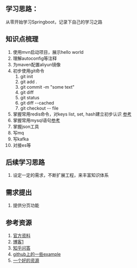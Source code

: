 ## 学习思路：
从零开始学习Springboot，记录下自己的学习之路

## 知识点梳理
1. 使用mvn启动项目，展示hello world
2. 理解autoconfig等注释
3. 为maven配置aliyun镜像
4. 初步使用git命令 
    1. git init
    2. git add .
    3. git commit -m "some text"
    4. git diff
    5. git status 
    6. git diff --cached
    7. git checkout -- file
5. 掌握常用redis命令，对keys list, set, hash建立初步认识 [参考](http://www.runoob.com/redis/redis-tutorial.html)
6. 掌握常用mysql语句[参考](http://www.runoob.com/mysql/mysql-tutorial.html)
7. 掌握json工具
8. 写mq
9. 写kafka
10. 对接es等

## 后续学习思路
1. 设定一定的需求，不断扩展工程，来丰富知识体系

## 需求提出
1. 提供分页功能

## 参考资源
1. [官方资料](https://spring.io/guides/gs/accessing-data-mysql/)
2. [博客1](https://blog.csdn.net/lxh18682851338)
3. [知乎问答](https://www.zhihu.com/question/22021742/answer/43253452)
4. [github上的一些example](https://github.com/ityouknow/spring-boot-examples )
5. [一个好的资源](http://www.ityouknow.com/springboot/2018/03/05/spring-boot-open-source.html)

